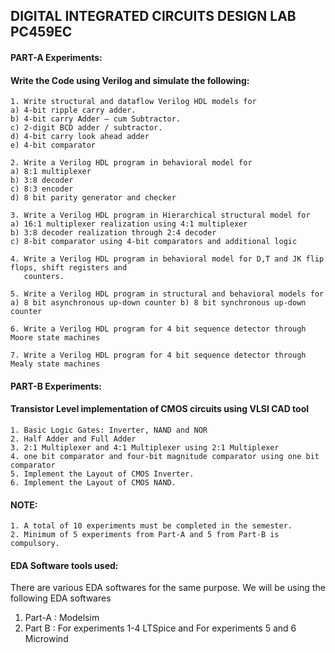 ## DIGITAL INTEGRATED CIRCUITS DESIGN LAB PC459EC

#### PART-A Experiments:

#### Write the Code using Verilog and simulate the following:
```
1. Write structural and dataflow Verilog HDL models for
a) 4-bit ripple carry adder.
b) 4-bit carry Adder – cum Subtractor.
c) 2-digit BCD adder / subtractor.
d) 4-bit carry look ahead adder
e) 4-bit comparator

2. Write a Verilog HDL program in behavioral model for
a) 8:1 multiplexer
b) 3:8 decoder
c) 8:3 encoder
d) 8 bit parity generator and checker

3. Write a Verilog HDL program in Hierarchical structural model for
a) 16:1 multiplexer realization using 4:1 multiplexer
b) 3:8 decoder realization through 2:4 decoder
c) 8-bit comparator using 4-bit comparators and additional logic

4. Write a Verilog HDL program in behavioral model for D,T and JK flip flops, shift registers and
   counters.

5. Write a Verilog HDL program in structural and behavioral models for
a) 8 bit asynchronous up-down counter b) 8 bit synchronous up-down counter

6. Write a Verilog HDL program for 4 bit sequence detector through Moore state machines

7. Write a Verilog HDL program for 4 bit sequence detector through Mealy state machines

```

#### PART-B Experiments:

#### Transistor Level implementation of CMOS circuits using VLSI CAD tool
```
1. Basic Logic Gates: Inverter, NAND and NOR
2. Half Adder and Full Adder
3. 2:1 Multiplexer and 4:1 Multiplexer using 2:1 Multiplexer
4. one bit comparator and four-bit magnitude comparator using one bit comparator
5. Implement the Layout of CMOS Inverter.
6. Implement the Layout of CMOS NAND.

```

#### NOTE:
```
1. A total of 10 experiments must be completed in the semester.
2. Minimum of 5 experiments from Part-A and 5 from Part-B is compulsory.
```
#### EDA Software tools used:

<p align="Justify">There are various EDA softwares for the same purpose. We will be using the following EDA softwares</p>
<ol>
<li>Part-A : Modelsim</li>
<li>Part B : For experiments 1-4 LTSpice and For experiments 5 and 6 Microwind</li>
